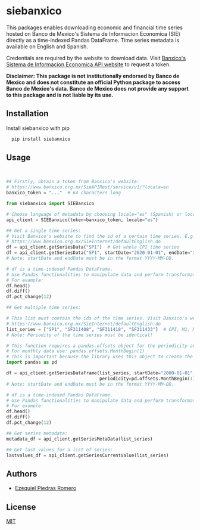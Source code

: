 
# siebanxico

This packages enables downloading economic and financial time series hosted on Banco de Mexico's Sistema de Informacion Economica (SIE) directly as a time-indexed Pandas DataFrame. Time series metadata is available on English and Spanish.

Credentials are required by the website to download data. Visit [Banxico's Sistema de Informacion Economica API website](https://www.banxico.org.mx/SieAPIRest/service/v1/?locale=en) to request a token.

**Disclaimer: This package is not institutionally endorsed by Banco de Mexico and does not constitute an official Python package to access Banco de Mexico's data. Banco de Mexico does not provide any support to this package and is not liable by its use.**


## Installation

Install siebanxico with pip

```bash
  pip install siebanxico
```
## Usage

```python


## Firstly, obtain a token from Banxico's website:
# https://www.banxico.org.mx/SieAPIRest/service/v1/?locale=en
banxico_token = "..."  # 64 characters long

from siebanxico import SIEBanxico

# Choose language of metadata by choosing locale="es" (Spanish) or locale="en" (English).
api_client = SIEBanxico(token=banxico_token, locale="es")

## Get a single time series:
# Visit Banxico's website to find the id of a certain time series. E.g., "SP1" is Monthly CPI.
# https://www.banxico.org.mx/SieInternet/defaultEnglish.do
df = api_client.getSeriesData("SP1")  # Get whole CPI time series
df = api_client.getSeriesData("SP1", startDate="2020-01-01", endDate="2020-12-31")  # Get time series for a date range
# Note: startDate and endDate must be in the format YYYY-MM-DD.

# df is a time-indexed Pandas DataFrame.
# Use Pandas functionalities to manipulate data and perform transformations.
# For example:
df.head()
df.diff()
df.pct_change(12)

## Get multiple time series:

# This list must contain the ids of the time series. Visit Banxico's website to find this.
# https://www.banxico.org.mx/SieInternet/defaultEnglish.do
list_series = ["SP1", "SF311408", "SF311418", "SF311433"]  # CPI, M1, M2, M3 (all in monthly frequency)
# Note: Periodity of the time series must be identical!

# This function requires a pandas.offsets object for the periodicity argument.
# For monthly data use: pandas.offsets.MonthBegin(1)
# This is important because the library uses this object to create the dataframe's time index.
import pandas as pd

df = api_client.getSeriesDataFrame(list_series, startDate="2000-01-01", endDate="2023-07-31",
                                   periodicity=pd.offsets.MonthBegin(1))
# Note: startDate and endDate must be in the format YYYY-MM-DD.

# df is a time-indexed Pandas DataFrame.
# Use Pandas functionalities to manipulate data and perform transformations.
# For example:
df.head()
df.diff()
df.pct_change(12)

## Get series metadata:
metadata_df = api_client.getSeriesMetaData(list_series)

## Get last values for a list of series:
lastvalues_df = api_client.getSeriesCurrentValue(list_series)


```


## Authors

- [Ezequiel Piedras Romero](https://www.github.com/chekecocol)


## License

[MIT](https://choosealicense.com/licenses/mit/)

